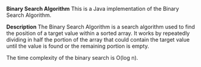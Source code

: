 **Binary Search Algorithm**
This is a Java implementation of the Binary Search Algorithm.

**Description**
The Binary Search Algorithm is a search algorithm used to find the position of a target value within a sorted array. It works by repeatedly dividing in half the 
portion of the array that could contain the target value until the value is found or the remaining portion is empty.

The time complexity of the binary search is O(log n).
